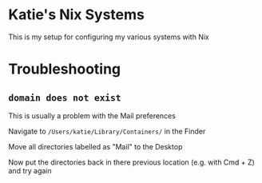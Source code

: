 # Katie's Nix Systems

This is my setup for configuring my various systems with Nix

# Troubleshooting

## `domain does not exist`

This is usually a problem with the Mail preferences

Navigate to `/Users/katie/Library/Containers/` in the Finder

Move all directories labelled as "Mail" to the Desktop

Now put the directories back in there previous location (e.g. with Cmd + Z) and try again
